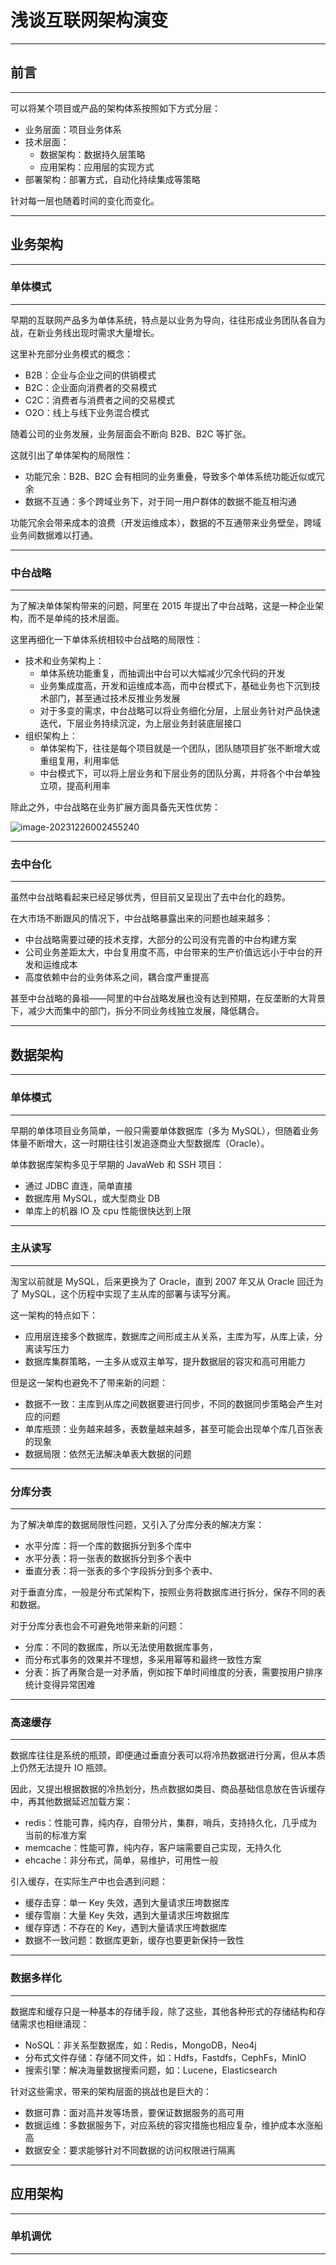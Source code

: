 # 浅谈互联网架构演变

****

## 前言

****

可以将某个项目或产品的架构体系按照如下方式分层：

- 业务层面：项目业务体系
- 技术层面：
  - 数据架构：数据持久层策略
  - 应用架构：应用层的实现方式
- 部署架构：部署方式，自动化持续集成等策略

针对每一层也随着时间的变化而变化。

****

## 业务架构

****

### 单体模式

****

早期的互联网产品多为单体系统，特点是以业务为导向，往往形成业务团队各自为战，在新业务线出现时需求大量增长。

这里补充部分业务模式的概念：

- B2B：企业与企业之间的供销模式
- B2C：企业面向消费者的交易模式
- C2C：消费者与消费者之间的交易模式
- O2O：线上与线下业务混合模式

随着公司的业务发展，业务层面会不断向 B2B、B2C 等扩张。

这就引出了单体架构的局限性：

- 功能冗余：B2B、B2C 会有相同的业务重叠，导致多个单体系统功能近似或冗余
- 数据不互通：多个跨域业务下，对于同一用户群体的数据不能互相沟通

功能冗余会带来成本的浪费（开发运维成本），数据的不互通带来业务壁垒，跨域业务间数据难以打通。

****

### 中台战略

****

为了解决单体架构带来的问题，阿里在 2015 年提出了中台战略，这是一种企业架构，而不是单纯的技术层面。

这里再细化一下单体系统相较中台战略的局限性：

- 技术和业务架构上：
  - 单体系统功能重复，而抽调出中台可以大幅减少冗余代码的开发
  - 业务集成度高，开发和运维成本高，而中台模式下，基础业务也下沉到技术部门，甚至通过技术反推业务发展
  - 对于多变的需求，中台战略可以将业务细化分层，上层业务针对产品快速迭代，下层业务持续沉淀，为上层业务封装底层接口
- 组织架构上：
  - 单体架构下，往往是每个项目就是一个团队，团队随项目扩张不断增大或重组复用，利用率低
  - 中台模式下，可以将上层业务和下层业务的团队分离，并将各个中台单独立项，提高利用率

除此之外，中台战略在业务扩展方面具备先天性优势：

![image-20231226002455240](https://image.itbaima.net/images/40/image-20231226003097740.png)



****

### 去中台化

****

虽然中台战略看起来已经足够优秀，但目前又呈现出了去中台化的趋势。

在大市场不断跟风的情况下，中台战略暴露出来的问题也越来越多：

- 中台战略需要过硬的技术支撑，大部分的公司没有完善的中台构建方案
- 公司业务差距太大，中台复用度不高，中台带来的生产价值远远小于中台的开发和运维成本
- 高度依赖中台的业务体系之间，耦合度严重提高

甚至中台战略的鼻祖——阿里的中台战略发展也没有达到预期，在反垄断的大背景下，减少大而集中的部门，拆分不同业务线独立发展，降低耦合。

****

## 数据架构

****

### 单体模式

****

早期的单体项目业务简单，一般只需要单体数据库（多为 MySQL），但随着业务体量不断增大，这一时期往往引发追逐商业大型数据库（Oracle）。

单体数据库架构多见于早期的 JavaWeb 和 SSH 项目：

- 通过 JDBC 直连，简单直接
- 数据库用 MySQL，或大型商业 DB
- 单库上的机器 IO 及 cpu 性能很快达到上限

****

### 主从读写

****

淘宝以前就是 MySQL，后来更换为了 Oracle，直到 2007 年又从 Oracle 回迁为了 MySQL，这个历程中实现了主从库的部署与读写分离。

这一架构的特点如下：

- 应用层连接多个数据库，数据库之间形成主从关系，主库为写，从库上读，分离读写压力
- 数据库集群策略，一主多从或双主单写，提升数据层的容灾和高可用能力

但是这一架构也避免不了带来新的问题：

- 数据不一致：主库到从库之间数据要进行同步，不同的数据同步策略会产生对应的问题
- 单库瓶颈：业务越来越多，表数量越来越多，甚至可能会出现单个库几百张表的现象
- 数据局限：依然无法解决单表大数据的问题

****

### 分库分表

****

为了解决单库的数据局限性问题，又引入了分库分表的解决方案：

- 水平分库：将一个库的数据拆分到多个库中
- 水平分表：将一张表的数据拆分到多个表中
- 垂直分表：将一张表的多个字段拆分到多个表中、

对于垂直分库，一般是分布式架构下，按照业务将数据库进行拆分，保存不同的表和数据。

对于分库分表也会不可避免地带来新的问题：

- 分库：不同的数据库，所以无法使用数据库事务，
- 而分布式事务的效果并不理想，多采用幂等和最终一致性方案
- 分表：拆了再聚合是一对矛盾，例如按下单时间维度的分表，需要按用户排序统计变得异常困难

****

### 高速缓存

****

数据库往往是系统的瓶颈，即便通过垂直分表可以将冷热数据进行分离，但从本质上仍然无法提升 IO 瓶颈。

因此，又提出根据数据的冷热划分，热点数据如类目、商品基础信息放在告诉缓存中，再其他数据延迟加载方案：

- redis：性能可靠，纯内存，自带分片，集群，哨兵，支持持久化，几乎成为当前的标准方案
- memcache：性能可靠，纯内存，客户端需要自己实现，无持久化
- ehcache：非分布式，简单，易维护，可用性一般

引入缓存，在实际生产中也会遇到问题：

- 缓存击穿：单一 Key 失效，遇到大量请求压垮数据库
- 缓存雪崩：大量 Key 失效，遇到大量请求压垮数据库
- 缓存穿透：不存在的 Key，遇到大量请求压垮数据库
- 数据不一致问题：数据库更新，缓存也要更新保持一致性

****

### 数据多样化

****

数据库和缓存只是一种基本的存储手段，除了这些，其他各种形式的存储结构和存储需求也相继涌现：

- NoSQL：非关系型数据库，如：Redis，MongoDB，Neo4j
- 分布式文件存储：存储不同文件，如：Hdfs，Fastdfs，CephFs，MinIO
- 搜索引擎：解决海量数据搜索问题，如：Lucene，Elasticsearch

针对这些需求，带来的架构层面的挑战也是巨大的：

- 数据可靠：面对高并发等场景，要保证数据服务的高可用
- 数据运维：多数据服务下，对应系统的容灾措施也相应复杂，维护成本水涨船高
- 数据安全：要求能够针对不同数据的访问权限进行隔离

****

## 应用架构

****

### 单机调优

****







